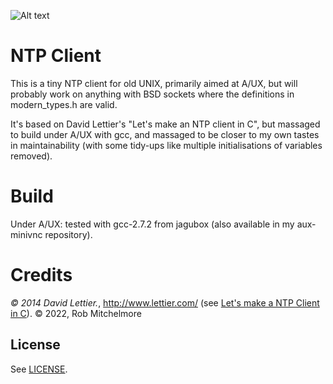 ![Alt text](screenshot.jpg)

# NTP Client

This is a tiny NTP client for old UNIX, primarily aimed at A/UX, but will
probably work on anything with BSD sockets where the definitions in 
modern_types.h are valid.

It's based on David Lettier's "Let's make an NTP client in C", but massaged
to build under A/UX with gcc, and massaged to be closer to my own tastes
in maintainability (with some tidy-ups like multiple initialisations of
variables removed).

# Build

Under A/UX: tested with gcc-2.7.2 from jagubox (also available in my
aux-minivnc repository).

# Credits


_© 2014 David Lettier._, http://www.lettier.com/ (see 
[Let's make a NTP Client in C](https://lettier.github.io/posts/2016-04-26-lets-make-a-ntp-client-in-c.html)).
© 2022, Rob Mitchelmore

## License

See [LICENSE](LICENSE).
